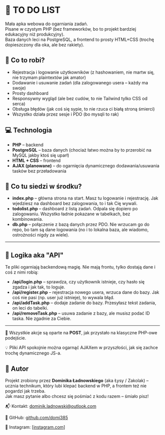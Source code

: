 # 🧠 TO DO LIST

Mała apka webowa do ogarniania zadań.  
Pisane w czystym PHP (bez frameworków, bo to projekt bardziej edukacyjny niż produkcyjny).  
Baza danych leci na PostgreSQL, a frontend to prosty HTML+CSS (trochę dopieszczony dla oka, ale bez rakiety).  

## 🔧 Co to robi?

- Rejestracja i logowanie użytkowników (z hashowaniem, nie martw się, nie trzymam plaintextów jak amator)
- Dodawanie i usuwanie zadań (dla zalogowanego usera – każdy ma swoje)
- Prosty dashboard
- Responsywny wygląd (ale bez cudów, to nie Tailwind tylko CSS od serca)
- Obsługa błędów (jak coś się sypie, to nie rzuca ci białą stroną śmierci)
- Wszystko działa przez sesje i PDO (bo mysqli to rak)

## 💻 Technologia

- **PHP** – backend
- **PostgreSQL** – baza danych (chociaż łatwo można by to przerobić na MySQL jakby ktoś się uparł)
- **HTML + CSS** – frontend
- **AJAX (planowane)** – do ogarnięcia dynamicznego dodawania/usuwania tasków bez przeładowania

## 📁 Co tu siedzi w środku?

- **index.php** – główna strona na start. Masz tu logowanie i rejestrację. Jak wjedziesz na dashboard bez zalogowania, to i tak Cię wywali.
- **todolist.php** – dashboard z listą zadań. Odpala się dopiero po zalogowaniu. Wszystko ładnie pokazane w tabelkach, bez kombinowania.
- **db.php** – połączenie z bazą danych przez PDO. Nie wrzucam go do repo, bo tam są dane logowania (no i to lokalna baza, ale wiadomo, ostrożności nigdy za wiele).

---

## 🧠 Logika aka "API"

Te pliki ogarniają backendową magię. Nie mają frontu, tylko dostają dane i coś z nimi robią:

- **/api/login.php** – sprawdza, czy użytkownik istnieje, czy hasło się zgadza i jak tak, to loguje.
- **/api/register.php** – rejestracja nowego usera, wrzuca dane do bazy. Jak coś nie pasi (np. user już istnieje), to wywala błąd.
- **/api/addTask.php** – dodaje zadanie do bazy. Przesyłasz tekst zadania, on leci do tabelki.
- **/api/removeTask.php** – usuwa zadanie z bazy, ale musisz podać ID taska. Nie zgadnie za Ciebie.

---

📌 Wszystkie akcje są oparte na **POST**, jak przystało na klasyczne PHP-owe podejście.

💡 Pliki API spokojnie można ogarnąć AJAXem w przyszłości, jak się zachce trochę dynamicznego JS-a.

## 👤 Autor

Projekt zrobiony przez **Dominika Ładnowskiego** (aka Łysy / Zakolak) – ucznia technikum, który lubi klepać backend w PHP, a frontem też nie pogardzi jak trzeba.  
Jak masz pytanie albo chcesz się pośmiać z kodu razem – śmiało pisz!

📬 Kontakt: [dominik.ladnowski@outlook.com](#)

🐙 GitHub: [github.com/domi385](https://github.com/domi385)

📸 Instagram: [[instagram.com](https://www.instagram.com/domino29127/)]
